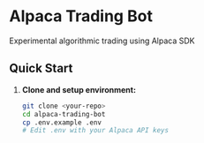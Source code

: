 # Alpaca Trading Bot
Experimental algorithmic trading using Alpaca SDK

## Quick Start

1. **Clone and setup environment:**
   ```bash
   git clone <your-repo>
   cd alpaca-trading-bot
   cp .env.example .env
   # Edit .env with your Alpaca API keys